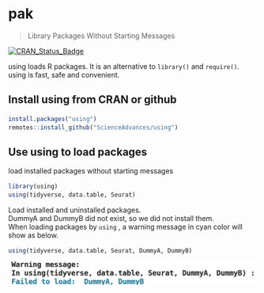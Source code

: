 
# pak

> Library Packages Without Starting Messages

<!-- badges: start -->
[![CRAN_Status_Badge](https://www.r-pkg.org/badges/version/using)](https://cran.r-project.org/package=using)
<!-- badges: end -->

 using loads R packages. It is an alternative to `library()` and `require()`. using is fast, safe and convenient.

## Install using from CRAN or github

``` r
install.packages("using")
remotes::install_github("ScienceAdvances/using")
```

## Use using to load packages
load installed packages without starting messages
``` r
library(using)
using(tidyverse, data.table, Seurat)
```
Load installed and uninstalled packages.   
DummyA and DummyB did not exist, so we did not install them.   
When loading packages by `using` , a warning message in cyan color will show as below.
``` r
using(tidyverse, data.table, Seurat, DummyA, DummyB)
```
![](image.png)